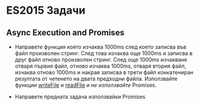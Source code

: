 # ES2015 Задачи

## Async Execution and Promises

* Направете функция която изчаква 1000ms след което записва във файл произволен стринг. След това изчаква още 1000ms и записва в друг файл отново произволен стринг. След още 1000ms изчакване отваря първия файл, отново изчаква 1000ms, отваря втория файл, изчаква отново 1000ms и накрая записва в трети файл конкатениран резултатa от четенето на двата предходни файла. 
Използвайте функции [writeFile](https://nodejs.org/api/fs.html#fs_fs_writefile_file_data_options_callback) и [readFile](https://nodejs.org/api/fs.html#fs_fs_readfile_file_options_callback) и _не използвайте_ Promises.


* Направете предната задача използвайки Promises

